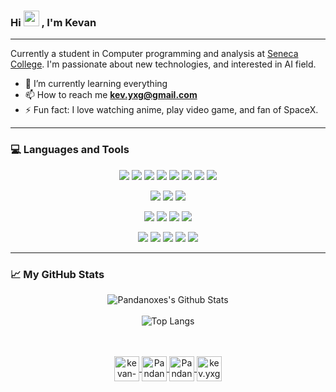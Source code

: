 ### Hi <img src="https://media.giphy.com/media/hvRJCLFzcasrR4ia7z/giphy.gif" width="25px"> , I'm Kevan

---

Currently a student in Computer programming and analysis at [Seneca College](https://www.senecacollege.ca/). I'm passionate about new technologies, and interested in AI field.

- 🌱 I’m currently learning everything
- 📫 How to reach me **kev.yxg@gmail.com**
- ⚡ Fun fact: I love watching anime, play video game, and fan of SpaceX.

---

### 💻 Languages and Tools

<!-- Langagues -->
<p align="center">
<img src="https://img.shields.io/badge/java-%23ED8B00.svg?&style=for-the-badge&logo=java&logoColor=white"/>
<img src="https://img.shields.io/badge/c++%20-%2300599C.svg?&style=for-the-badge&logo=c%2B%2B&ogoColor=white"/>
<img src="https://img.shields.io/badge/c%20-%23A8B9CC.svg?&style=for-the-badge&logo=c&logoColor=white"/>
<img src="https://img.shields.io/badge/python%20-%2314354C.svg?&style=for-the-badge&logo=python&logoColor=white"/>
<img src="https://img.shields.io/badge/PowerShell%20-%235391FE.svg?&style=for-the-badge&logo=PowerShell&logoColor=white"/>
<img src="https://img.shields.io/badge/javascript%20-%23323330.svg?&style=for-the-badge&logo=javascript&logoColor=%23F7DF1E"/>
<img src="https://img.shields.io/badge/css3%20-%231572B6.svg?&style=for-the-badge&logo=css3&logoColor=white"/>
<img src="https://img.shields.io/badge/html5%20-%23E34F26.svg?&style=for-the-badge&logo=html5&logoColor=white"/>
</p>
<!-- Database -->
<p align="center">
<img src="https://img.shields.io/badge/Oracle%20SQL%20-%23ACB9C1.svg?&style=for-the-badge&logo=Oracle&logoColor=white">
<img src ="https://img.shields.io/badge/MongoDB-%234ea94b.svg?&style=for-the-badge&logo=mongodb&logoColor=white"/>
<img src="https://img.shields.io/badge/mysql-%234479A1.svg?&style=for-the-badge&logo=mysql&logoColor=white"/>
</p>
<!-- IDE -->
<p align="center">
<img src="https://img.shields.io/badge/Visual Studio Code%20-%23007ACC.svg?&style=for-the-badge&logo=visual-studio-code&logoColor=white"/>
<img src="https://img.shields.io/badge/Visual Studio%20-%235C2D91.svg?&style=for-the-badge&logo=visual-studio&logoColor=white"/>
<img src="https://img.shields.io/badge/Eclipse%20IDE%20-%232C2255.svg?&style=for-the-badge&logo=eclipse-ide&logoColor=white"/>
<img src="https://img.shields.io/badge/IntelliJ%20IDEA%20-%23000000.svg?&style=for-the-badge&logo=intellij-idea&logoColor=white"/>
</p>
<!-- Framework -->
<p align="center">
<img src="https://img.shields.io/badge/node.js%20-%2343853D.svg?&style=for-the-badge&logo=node.js&logoColor=white"/>
<img src="https://img.shields.io/badge/bootstrap%20-%23563D7C.svg?&style=for-the-badge&logo=bootstrap&logoColor=white"/>
<img src="https://img.shields.io/badge/express.js%20-%23404d59.svg?&style=for-the-badge"/>
<img src="https://img.shields.io/badge/github%20-%23121011.svg?&style=for-the-badge&logo=github&logoColor=white"/>
<img src="https://img.shields.io/badge/heroku%20-%23430098.svg?&style=for-the-badge&logo=heroku&logoColor=white"/>
</p>

---

### 📈 My GitHub Stats

<div align="center">
<img  alt ="Pandanoxes's Github Stats"src="https://github-readme-stats.vercel.app/api?username=Pandanoxes&show_icons=true&theme=buefy">
</div>
<br>
<div align="center">
<img alt ="Top Langs"src="https://github-readme-stats.vercel.app/api/top-langs/?username=Pandanoxes&layout=compact&theme=buefy">
</div>

<br>
<br>

<!-- Icon -->
<p align="center">
<a href="https://linkedin.com/in/kevan-yang">
<img align="center" src="https://img.icons8.com/color/linkedin" alt="kevan-yang" height="40" width="40" />
</a>
<a href="https://github.com/Pandanoxes">
<img align="center" src="https://img.icons8.com/nolan/64/github.png" alt="Pandanoxes's GitHub Profile" height="40" width="40" />
</a>
<a href="https://dev.to/pandanoxes">
  <img align="center" src="https://d2fltix0v2e0sb.cloudfront.net/dev-badge.svg" alt="Pandanox's DEV Profile" height="40" width="40">
</a>
<a href="mailto:kev.yxg@gmail.com">
  <img align="center" src="https://img.icons8.com/nolan/64/email.png" alt="kev.yxg@gmail.com" height="40" width="40">
</a>
</p>
